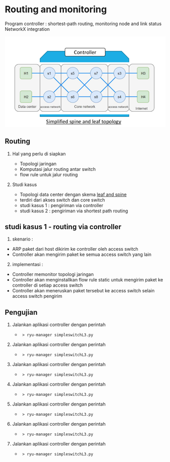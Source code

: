 # Routing and monitoring

Program controller : shortest-path routing, monitoring node and link status NetworkX integration

![s-lf](/practice/img/spine-leaf%20architecture.png)

## Routing

1. Hal yang perlu di siapkan
    - Topologi jaringan
    - Komputasi jalur routing antar switch
    - flow rule untuk jalur routing

2. Studi kasus
    - Topologi data center dengan skema [leaf and spine](/architecture/spine-leaf%20architecture.md)
    - terdiri dari akses switch dan core switch
    - studi kasus 1 : pengiriman via controller
    - studi kasus 2 : pengiriman via shortest path routing

## studi kasus 1 - routing via controller
1. skenario :
- ARP paket dari host dikirim ke controller oleh access switch
- Controller akan mengirim paket ke semua access switch yang lain

2. implementasi :
- Controller memonitor topologi jaringan
- Controller akan menginstallkan flow rule static untuk mengirim paket ke controller di setiap access switch
- Controller akan meneruskan paket tersebut ke access switch selain access switch pengirim

## Pengujian

1. Jalankan aplikasi controller dengan perintah
    - ``` > ryu-manager simpleswitchL3.py```

1. Jalankan aplikasi controller dengan perintah
    - ``` > ryu-manager simpleswitchL3.py```

1. Jalankan aplikasi controller dengan perintah
    - ``` > ryu-manager simpleswitchL3.py```

1. Jalankan aplikasi controller dengan perintah
    - ``` > ryu-manager simpleswitchL3.py```

1. Jalankan aplikasi controller dengan perintah
    - ``` > ryu-manager simpleswitchL3.py```

1. Jalankan aplikasi controller dengan perintah
    - ``` > ryu-manager simpleswitchL3.py```

1. Jalankan aplikasi controller dengan perintah
    - ``` > ryu-manager simpleswitchL3.py```
